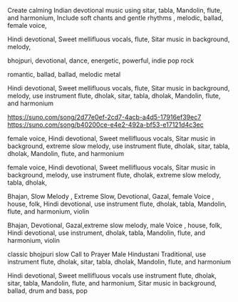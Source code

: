 Create calming Indian devotional music using sitar,      tabla,   Mandolin,     flute,      and harmonium,      Include soft chants and gentle rhythms ,    melodic, ballad,    female voice,  

Hindi devotional, Sweet mellifluous vocals, flute, Sitar music in background,   melody,  

bhojpuri,  devotional,  dance,  energetic,  powerful,  indie pop rock

romantic,    ballad,   ballad,  melodic metal


Hindi devotional, Sweet mellifluous vocals, flute, Sitar music in background,   melody,   use instrument  flute,  dholak, sitar, tabla, dholak,  Mandolin, flute, and harmonium

https://suno.com/song/2d77e0ef-2cd7-4acb-a4d5-17916ef39ec7
https://suno.com/song/b40200ce-e4e2-492a-bf53-e17121d4c3ec

female voice,   Hindi devotional,   Sweet mellifluous vocals,   Sitar music in background,     extreme slow  melody,     use instrument  flute,    dholak,   sitar,   tabla,   dholak,    Mandolin,   flute,   and harmonium

female voice,   Hindi devotional,   Sweet mellifluous vocals,   Sitar music in background,     melody,     use instrument  flute,    dholak,   extreme slow  melody,   tabla,   dholak, 


Bhajan,   Slow Melody  ,   Extreme Slow,   Devotional,  Gazal,    female Voice ,  house,  folk,  Hindi devotional,  use instrument  flute,     dholak,    tabla,     Mandolin,    flute,    and harmonium,  violin


Bhajan,   Devotional,  Gazal,extreme slow  melody,    male Voice ,  house,  folk,  Hindi devotional,  use instrument,     dholak,    tabla,     Mandolin,    flute,    and harmonium,  violin


classic bhojpuri slow Call to Prayer Male Hindustani Traditional,   use instrument  flute,   dholak,  sitar,  tabla,  dholak,   Mandolin,  flute,  and harmonium

Hindi devotional,   Sweet mellifluous vocals use instrument  flute,   dholak,   sitar,        tabla,     Mandolin,       flute,        and harmonium,   Sitar music in background,     ballad,  drum and bass,  pop